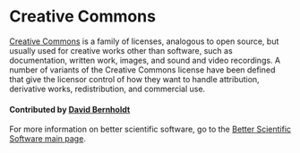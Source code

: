 # Creative Commons

[Creative Commons](https://creativecommons.org/) is a family of licenses, analogous to open source, but usually used for creative works other than software, such as documentation, written work, images, and sound and video recordings.  A number of variants of the Creative Commons license have been defined that give the licensor control of how they want to handle attribution, derivative works, redistribution, and commercial use.

<!--- Too large
![alt text](https://mirrors.creativecommons.org/presskit/logos/cc.logo.large.png "Creative Commons Logo")
--->

#### Contributed by [David Bernholdt](http://github.com/bernhold "David Bernholdt")

For more information on better scientific software, go to the [Better Scientific Software main page](http://betterscientificsoftware.info).

<!---
Publish: yes
Categories: collaboration
Topics: licensing
Tags: website
Level: 2
Prerequisites: defaults
Aggregate: none
--->
